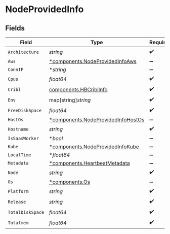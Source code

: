 # NodeProvidedInfo


## Fields

| Field                                                                                   | Type                                                                                    | Required                                                                                | Description                                                                             |
| --------------------------------------------------------------------------------------- | --------------------------------------------------------------------------------------- | --------------------------------------------------------------------------------------- | --------------------------------------------------------------------------------------- |
| `Architecture`                                                                          | *string*                                                                                | :heavy_check_mark:                                                                      | N/A                                                                                     |
| `Aws`                                                                                   | [*components.NodeProvidedInfoAws](../../models/components/nodeprovidedinfoaws.md)       | :heavy_minus_sign:                                                                      | N/A                                                                                     |
| `ConnIP`                                                                                | **string*                                                                               | :heavy_minus_sign:                                                                      | N/A                                                                                     |
| `Cpus`                                                                                  | *float64*                                                                               | :heavy_check_mark:                                                                      | N/A                                                                                     |
| `Cribl`                                                                                 | [components.HBCriblInfo](../../models/components/hbcriblinfo.md)                        | :heavy_check_mark:                                                                      | N/A                                                                                     |
| `Env`                                                                                   | map[string]*string*                                                                     | :heavy_check_mark:                                                                      | N/A                                                                                     |
| `FreeDiskSpace`                                                                         | *float64*                                                                               | :heavy_check_mark:                                                                      | N/A                                                                                     |
| `HostOs`                                                                                | [*components.NodeProvidedInfoHostOs](../../models/components/nodeprovidedinfohostos.md) | :heavy_minus_sign:                                                                      | N/A                                                                                     |
| `Hostname`                                                                              | *string*                                                                                | :heavy_check_mark:                                                                      | N/A                                                                                     |
| `IsSaasWorker`                                                                          | **bool*                                                                                 | :heavy_minus_sign:                                                                      | N/A                                                                                     |
| `Kube`                                                                                  | [*components.NodeProvidedInfoKube](../../models/components/nodeprovidedinfokube.md)     | :heavy_minus_sign:                                                                      | N/A                                                                                     |
| `LocalTime`                                                                             | **float64*                                                                              | :heavy_minus_sign:                                                                      | N/A                                                                                     |
| `Metadata`                                                                              | [*components.HeartbeatMetadata](../../models/components/heartbeatmetadata.md)           | :heavy_minus_sign:                                                                      | N/A                                                                                     |
| `Node`                                                                                  | *string*                                                                                | :heavy_check_mark:                                                                      | N/A                                                                                     |
| `Os`                                                                                    | [*components.Os](../../models/components/os.md)                                         | :heavy_minus_sign:                                                                      | N/A                                                                                     |
| `Platform`                                                                              | *string*                                                                                | :heavy_check_mark:                                                                      | N/A                                                                                     |
| `Release`                                                                               | *string*                                                                                | :heavy_check_mark:                                                                      | N/A                                                                                     |
| `TotalDiskSpace`                                                                        | *float64*                                                                               | :heavy_check_mark:                                                                      | N/A                                                                                     |
| `Totalmem`                                                                              | *float64*                                                                               | :heavy_check_mark:                                                                      | N/A                                                                                     |